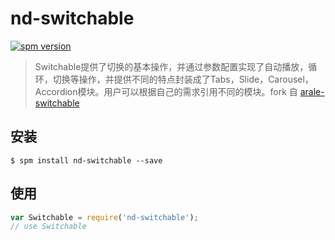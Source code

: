 # nd-switchable

[![spm version](http://spm.crossjs.com/badge/nd-switchable)](http://spm.crossjs.com/package/nd-switchable)

> Switchable提供了切换的基本操作，并通过参数配置实现了自动播放，循环，切换等操作，并提供不同的特点封装成了Tabs，Slide，Carousel，Accordion模块。用户可以根据自己的需求引用不同的模块。fork 自 [arale-switchable](https://github.com/aralejs/switchable)

## 安装

```
$ spm install nd-switchable --save
```

## 使用

```js
var Switchable = require('nd-switchable');
// use Switchable
```
